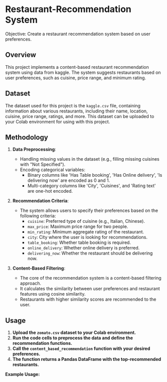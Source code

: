 # Restaurant-Recommendation System
Objective: Create a restaurant recommendation system based on user preferences.

## Overview

This project implements a content-based restaurant recommendation system using data from kaggle. The system suggests restaurants based on user preferences, such as cuisine, price range, and minimum rating.

## Dataset

The dataset used for this project is the `kaggle.csv` file, containing information about various restaurants, including their name, location, cuisine, price range, ratings, and more. This dataset can be uploaded to your Colab environment for using with this project.

## Methodology

1. **Data Preprocessing**:
    - Handling missing values in the dataset (e.g., filling missing cuisines with "Not Specified").
    - Encoding categorical variables:
        - Binary columns like 'Has Table booking', 'Has Online delivery', 'Is delivering now' are encoded as 0 and 1.
        - Multi-category columns like 'City', 'Cuisines', and 'Rating text' are one-hot encoded.

2. **Recommendation Criteria**:
    - The system allows users to specify their preferences based on the following criteria:
        - `cuisine`: Preferred type of cuisine (e.g., Italian, Chinese).
        - `max_price`: Maximum price range for two people.
        - `min_rating`: Minimum aggregate rating of the restaurant.
        - `city`: City where the user is looking for recommendations.
        - `table_booking`: Whether table booking is required.
        - `online_delivery`: Whether online delivery is preferred.
        - `delivering_now`: Whether the restaurant should be delivering now.

3. **Content-Based Filtering**:
    - The core of the recommendation system is a content-based filtering approach.
    - It calculates the similarity between user preferences and restaurant features using cosine similarity.
    - Restaurants with higher similarity scores are recommended to the user.

## Usage

1. **Upload the `zomato.csv` dataset to your Colab environment.**
2. **Run the code cells to preprocess the data and define the recommendation functions.**
3. **Call the `content_based_recommendation` function with your desired preferences.**
4. **The function returns a Pandas DataFrame with the top-recommended restaurants.**

**Example Usage:**
